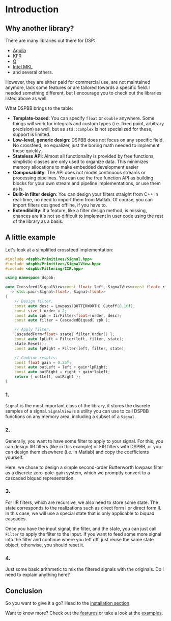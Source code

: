 # Introduction

## Why another library?

There are many libraries out there for DSP:
- [Aquila](https://github.com/zsiciarz/aquila)
- [KFR](https://github.com/kfrlib/kfr)
- [Q](https://github.com/cycfi/Q)
- [Intel MKL](https://www.intel.com/content/www/us/en/develop/documentation/get-started-with-mkl-for-dpcpp/top.html)
- and several others.

However, they are either paid for commercial use, are not maintained anymore, lack some features or are tailored towards a specific field. I needed something different, but I encourage you to check out the libraries listed above as well.

What DSPBB brings to the table:
- **Template-based**: You can specify `float` or `double` anywhere. Some things will work for integrals and custom types (i.e. fixed point, arbitrary precision) as well, but as `std::complex` is not specialized for these, support is limited.
- **Low-level, generic design**: DSPBB does not focus on any specific field. No crossfeed, no equalizer, just the boring math needed to implement these quickly.
- **Stateless API**: Almost all functionality is provided by free functions, simplistic classes are only used to organize data. This minimizes memory allocations to make embedded development easier
- **Composability**: The API does not model continuous streams or processing pipelines. You can use the free function API as building blocks for your own stream and pipeline implementations, or use them as is.
- **Built-in filter design**: You can design your filters straight from C++ in real-time, no need to import them from Matlab. Of course, you can import filters designed offline, if you have to.
- **Extendibility**: If a feature, like a filter design method, is missing, chances are it's not so difficult to implement in user code using the rest of the library as a basis.

## A little example

Let's look at a simplified crossfeed implementation:
```c++
#include <dspbb/Primitives/Signal.hpp>
#include <dspbb/Primitives/SignalView.hpp>
#include <dspbb/Filtering/IIR.hpp>

using namespace dspbb;

auto Crossfeed(SignalView<const float> left, SignalView<const float> right)
  -> std::pair<Signal<float>, Signal<float>>
{
    // Design filter.
    const auto desc = Lowpass(BUTTERWORTH).Cutoff(0.16f);
    const size_t order = 2;
    const auto zpk = IirFilter<float>(order, desc);
    const auto filter = CascadedBiquad{ zpk };

    // Apply filter.
    CascadedForm<float> state{ filter.Order() };
    const auto lpLeft = Filter(left, filter, state);
    state.Reset();
    const auto lpRight = Filter(left, filter, state);

    // Combine results.
    const float gain = 0.25f;
    const auto outLeft = left + gain*lpRight;
    const auto outRight = right + gain*lpLeft;
    return { outLeft, outRight };
}
```

### 1. 
`Signal` is the most important class of the library, it stores the discrete samples of a signal. `SignalView` is a utility you can use to call DSPBB functions on any memory area, including a subset of a `Signal`.

### 2.
Generally, you want to have some filter to apply to your signal. For this, you can design IIR filters (like in this example) or FIR filters with DSPBB, or you can design them elsewhere (i.e. in Matlab) and copy the coefficients yourself.

Here, we chose to design a simple second-order Butterworth lowpass filter as a discrete zero-pole-gain system, which we promptly convert to a cascaded biquad representation.

### 3.
For IIR filters, which are recursive, we also need to store some state. The state corresponds to the realizations such as direct form I or direct form II. In this case, we will use a special state that is only applicable to biquad cascades.

Once you have the input signal, the filter, and the state, you can just call `Filter` to apply the filter to the input. If you want to feed some more signal into the filter and continue where you left off, just reuse the same state object, otherwise, you should reset it.

### 4.
Just some basic arithmetic to mix the filtered signals with the originals. Do I need to explain anything here?

## Conclusion

So you want to give it a go? Head to the [installation section](installation.md).

Want to know more? Check out the [features](features.md) or take a look at the [examples](../examples).